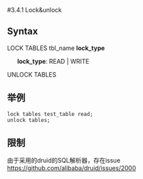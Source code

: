 #3.4.1 Lock&unlock
##  Syntax
LOCK TABLES   tbl_name  <b>lock_type</b>

&nbsp;&nbsp;&nbsp;&nbsp;&nbsp;&nbsp;<b>lock_type</b>:  READ |  WRITE

UNLOCK TABLES
## 举例
```
lock tables test_table read;
unlock tables;

```
## 限制
由于采用的druid的SQL解析器，存在issue https://github.com/alibaba/druid/issues/2000